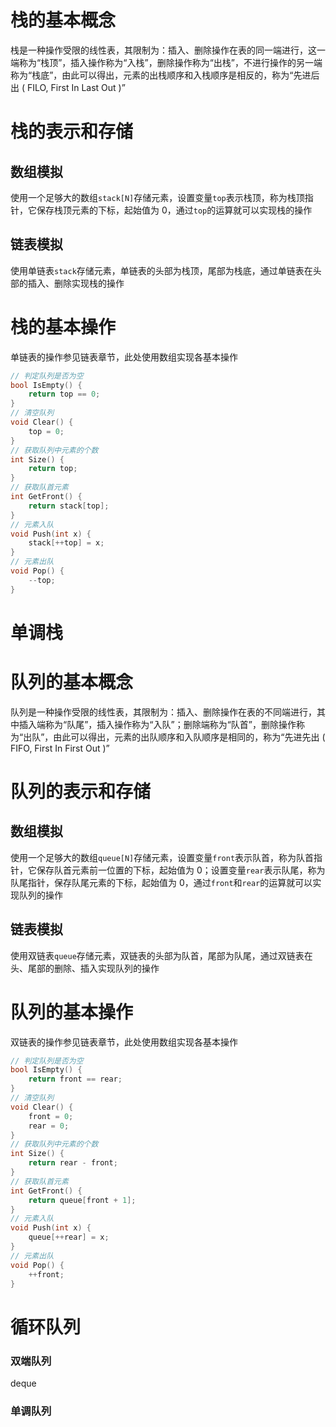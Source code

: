 # 栈的基本概念
栈是一种操作受限的线性表，其限制为：插入、删除操作在表的同一端进行，这一端称为“栈顶”，插入操作称为“入栈”，删除操作称为“出栈”，不进行操作的另一端称为“栈底”，由此可以得出，元素的出栈顺序和入栈顺序是相反的，称为“先进后出 ( FILO, First In Last Out )”
# 栈的表示和存储
## 数组模拟
使用一个足够大的数组`stack[N]`存储元素，设置变量`top`表示栈顶，称为栈顶指针，它保存栈顶元素的下标，起始值为 0，通过`top`的运算就可以实现栈的操作
## 链表模拟
使用单链表`stack`存储元素，单链表的头部为栈顶，尾部为栈底，通过单链表在头部的插入、删除实现栈的操作
# 栈的基本操作
单链表的操作参见链表章节，此处使用数组实现各基本操作
```cpp
// 判定队列是否为空
bool IsEmpty() {
    return top == 0;
}
// 清空队列
void Clear() {
    top = 0;
}
// 获取队列中元素的个数
int Size() {
    return top;
}
// 获取队首元素
int GetFront() {
    return stack[top];
}
// 元素入队
void Push(int x) {
    stack[++top] = x;
}
// 元素出队
void Pop() {
    --top;
}
```
# 单调栈

# 队列的基本概念
队列是一种操作受限的线性表，其限制为：插入、删除操作在表的不同端进行，其中插入端称为“队尾”，插入操作称为“入队”；删除端称为“队首”，删除操作称为“出队”，由此可以得出，元素的出队顺序和入队顺序是相同的，称为“先进先出 ( FIFO, First In First Out )”
# 队列的表示和存储
## 数组模拟
使用一个足够大的数组`queue[N]`存储元素，设置变量`front`表示队首，称为队首指针，它保存队首元素前一位置的下标，起始值为 0；设置变量`rear`表示队尾，称为队尾指针，保存队尾元素的下标，起始值为 0，通过`front`和`rear`的运算就可以实现队列的操作
## 链表模拟
使用双链表`queue`存储元素，双链表的头部为队首，尾部为队尾，通过双链表在头、尾部的删除、插入实现队列的操作
# 队列的基本操作
双链表的操作参见链表章节，此处使用数组实现各基本操作
```cpp
// 判定队列是否为空
bool IsEmpty() {
    return front == rear;
}
// 清空队列
void Clear() {
    front = 0;
    rear = 0;
}
// 获取队列中元素的个数
int Size() {
    return rear - front;
}
// 获取队首元素
int GetFront() {
    return queue[front + 1];
}
// 元素入队
void Push(int x) {
    queue[++rear] = x;
}
// 元素出队
void Pop() {
    ++front;
}
```
# 循环队列

### 双端队列
deque
### 单调队列